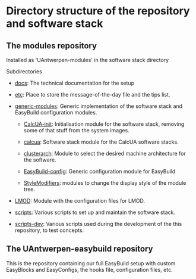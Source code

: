 # Directory structure of the repository and software stack

## The modules repository

Installed as 'UAntwerpen-modules' in the software stack directory

Subdirectories

  * [docs](../README.md): The technical documentation for the setup

  * [etc](../etc): Place to store the message-of-the-day file and the tips list.

  * [generic-modules](../generic-modules): Generic implementation of the software stack
    and EasyBuild configuration modules.

      * [CalcUA-init](../generic-modules/CalcUA-init): Initialisation module for the
        software stack, removing some of that stuff from the system images.

      * [calcua](../generic-nodules/calcua): Software stack module for the CalcUA software stacks.

      * [clusterarch](../generic-modules/clusterarch): Module to select the desired machine
        architecture for the software.

      * [EasyBuild-config](../generic-modules/EasyBuild-config): Generic configuration module for
        EasyBuild

      * [StyleModifiers](../generic-modules/StyleModifiers):
        modules to change the display style of the module tree. 

  * [LMOD](../LMOD): Module with the configuration files for LMOD.

  * [scripts](../scripts): Various scripts to set up and maintain the software stack.

  * [scripts-dev](../scripts-dev): Various scripts used during the development of the this repository,
    to test concepts.


## The UAntwerpen-easybuild repository

This is the repository containing our full EasyBuild setup with custom EasyBlocks and
EasyConfigs, the hooks file, configuration files, etc.

